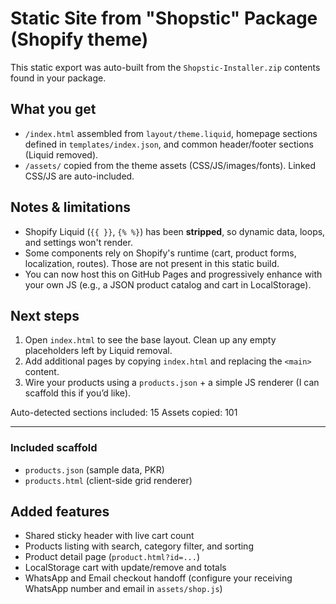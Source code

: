 # Static Site from "Shopstic" Package (Shopify theme)

This static export was auto-built from the `Shopstic-Installer.zip` contents found in your package.

## What you get
- `/index.html` assembled from `layout/theme.liquid`, homepage sections defined in `templates/index.json`, and common header/footer sections (Liquid removed).
- `/assets/` copied from the theme assets (CSS/JS/images/fonts). Linked CSS/JS are auto-included.

## Notes & limitations
- Shopify Liquid (`{{ }}`, `{% %}`) has been **stripped**, so dynamic data, loops, and settings won't render.
- Some components rely on Shopify's runtime (cart, product forms, localization, routes). Those are not present in this static build.
- You can now host this on GitHub Pages and progressively enhance with your own JS (e.g., a JSON product catalog and cart in LocalStorage).

## Next steps
1. Open `index.html` to see the base layout. Clean up any empty placeholders left by Liquid removal.
2. Add additional pages by copying `index.html` and replacing the `<main>` content.
3. Wire your products using a `products.json` + a simple JS renderer (I can scaffold this if you’d like).

Auto-detected sections included: 15
Assets copied: 101


---
### Included scaffold
- `products.json` (sample data, PKR)
- `products.html` (client-side grid renderer)


## Added features
- Shared sticky header with live cart count
- Products listing with search, category filter, and sorting
- Product detail page (`product.html?id=...`)
- LocalStorage cart with update/remove and totals
- WhatsApp and Email checkout handoff (configure your receiving WhatsApp number and email in `assets/shop.js`)
